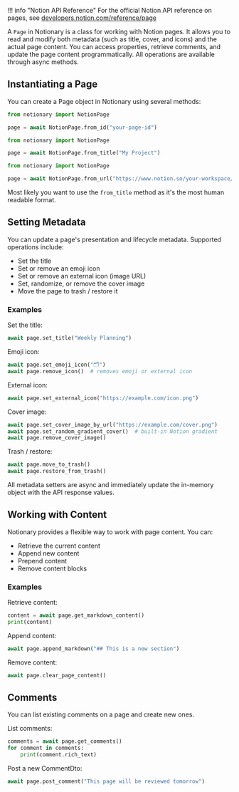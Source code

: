 !!! info "Notion API Reference"
For the official Notion API reference on pages, see [developers.notion.com/reference/page](https://developers.notion.com/reference/page)

A `Page` in Notionary is a class for working with Notion pages. It allows you to read and modify both metadata (such as title, cover, and icons) and the actual page content. You can access properties, retrieve comments, and update the page content programmatically. All operations are available through async methods.

## Instantiating a Page

You can create a Page object in Notionary using several methods:

```python
from notionary import NotionPage

page = await NotionPage.from_id("your-page-id")
```

```python
from notionary import NotionPage

page = await NotionPage.from_title("My Project")
```

```python
from notionary import NotionPage

page = await NotionPage.from_url("https://www.notion.so/your-workspace/your-page-id")
```

Most likely you want to use the `from_title` method as it's the most human readable format.

## Setting Metadata

You can update a page's presentation and lifecycle metadata. Supported operations include:

- Set the title
- Set or remove an emoji icon
- Set or remove an external icon (image URL)
- Set, randomize, or remove the cover image
- Move the page to trash / restore it

### Examples

Set the title:

```python
await page.set_title("Weekly Planning")
```

Emoji icon:

```python
await page.set_emoji_icon("🗂️")
await page.remove_icon()  # removes emoji or external icon
```

External icon:

```python
await page.set_external_icon("https://example.com/icon.png")
```

Cover image:

```python
await page.set_cover_image_by_url("https://example.com/cover.png")
await page.set_random_gradient_cover()  # built‑in Notion gradient
await page.remove_cover_image()
```

Trash / restore:

```python
await page.move_to_trash()
await page.restore_from_trash()
```

All metadata setters are async and immediately update the in-memory object with the API response values.

## Working with Content

Notionary provides a flexible way to work with page content. You can:

- Retrieve the current content
- Append new content
- Prepend content
- Remove content blocks

### Examples

Retrieve content:

```python
content = await page.get_markdown_content()
print(content)
```

Append content:

```python
await page.append_markdown("## This is a new section")
```

Remove content:

```python
await page.clear_page_content()
```

## Comments

You can list existing comments on a page and create new ones.

List comments:

```python
comments = await page.get_comments()
for comment in comments:
    print(comment.rich_text)
```

Post a new CommentDto:

```python
await page.post_comment("This page will be reviewed tomorrow")
```
